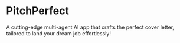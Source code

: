 # PitchPerfect
A cutting-edge multi-agent AI app that crafts the perfect cover letter, tailored to land your dream job effortlessly!
